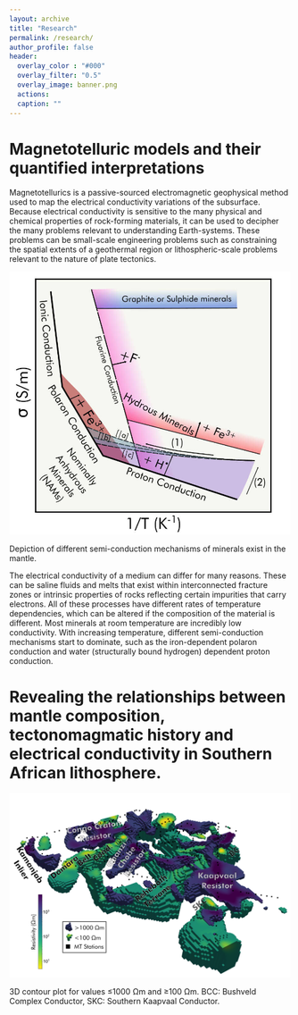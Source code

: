 ```yaml
---
layout: archive
title: "Research"
permalink: /research/
author_profile: false
header:
  overlay_color : "#000"
  overlay_filter: "0.5"
  overlay_image: banner.png
  actions:
  caption: ""
---
```


Magnetotelluric models and their quantified interpretations
======

Magnetotellurics is a passive-sourced electromagnetic geophysical method used to map the electrical conductivity variations of the subsurface. Because electrical conductivity is sensitive to the many physical and chemical properties of rock-forming materials, it can be used to decipher the many problems relevant to understanding Earth-systems. These problems can be small-scale engineering problems such as constraining the spatial extents of a geothermal region or lithospheric-scale problems relevant to the nature of plate tectonics.

<img src="/images/conduction.jpeg">
<p>Depiction of different semi-conduction mechanisms of minerals exist in the mantle.</p>

The electrical conductivity of a medium can differ for many reasons. These can be saline fluids and melts that exist within interconnected fracture zones or intrinsic properties of rocks reflecting certain impurities that carry electrons. All of these processes have different rates of temperature dependencies, which can be altered if the composition of the material is different. Most minerals at room temperature are incredibly low conductivity. With increasing temperature, different semi-conduction mechanisms start to dominate, such as the iron-dependent polaron conduction and water (structurally bound hydrogen) dependent proton conduction.

Revealing the relationships between mantle composition, tectonomagmatic history and electrical conductivity in Southern African lithosphere.
======

<img src="/images/mt_saf.png">
<p>3D contour plot for values ≤1000 Ωm and ≥100 Ωm. BCC: Bushveld Complex Conductor, SKC: Southern Kaapvaal Conductor.</p>
